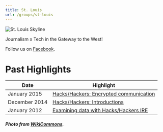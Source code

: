 ```yaml
---
title: St. Louis
url: /groups/st-louis
---
```


![St. Louis Skyline](https://upload.wikimedia.org/wikipedia/commons/d/de/St_Louis_night_expblend.jpg)

Journalism x Tech in the Gateway to the West!

Follow us on [Facebook](https://www.facebook.com/STLhackshackers/).

# Past Highlights

| **Date**  | **Highlight** |  
|-----------|---------------|  
| January 2015 | [Hacks/Hackers: Encrypted communication](https://www.meetup.com/Openstl/events/219784216/) |
| December 2014 | [Hacks/Hackers: Introductions](https://www.meetup.com/Openstl/events/218864841/) |   
| January 2012 | [Examining data with Hacks/Hackers IRE](https://www.eventbrite.com/e/examining-data-with-hackshackers-ire-tickets-2748499837?aff=efblike#) |

##### Photo from [WikiCommons](wikicommons.org).

